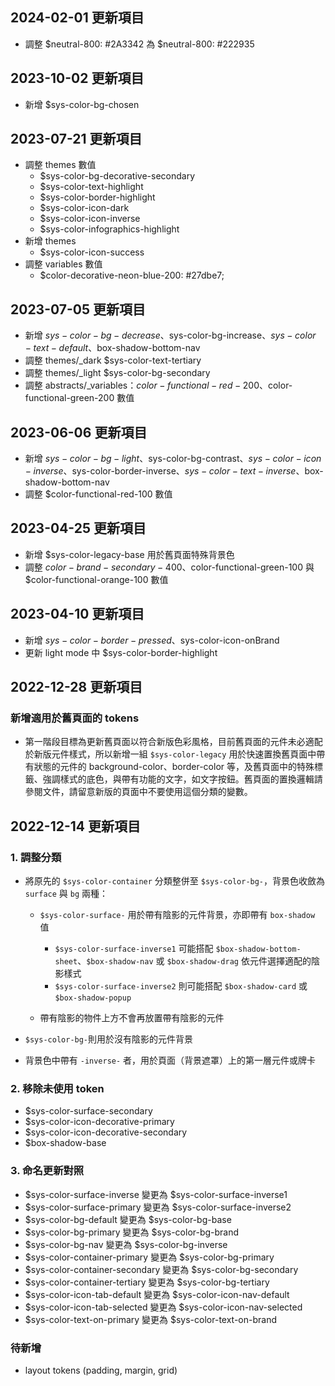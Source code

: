 ## 2024-02-01 更新項目
- 調整 $neutral-800: #2A3342 為 $neutral-800: #222935
## 2023-10-02 更新項目
- 新增 $sys-color-bg-chosen

## 2023-07-21 更新項目
- 調整 themes 數值
  - $sys-color-bg-decorative-secondary
  - $sys-color-text-highlight
  - $sys-color-border-highlight
  - $sys-color-icon-dark
  - $sys-color-icon-inverse
  - $sys-color-infographics-highlight
- 新增 themes
  - $sys-color-icon-success
- 調整 variables 數值
  - $color-decorative-neon-blue-200: #27dbe7;

## 2023-07-05 更新項目
- 新增 $sys-color-bg-decrease、$sys-color-bg-increase、$sys-color-text-default、$box-shadow-bottom-nav
- 調整 themes/_dark $sys-color-text-tertiary
- 調整 themes/_light $sys-color-bg-secondary
- 調整 abstracts/_variables：$color-functional-red-200、$color-functional-green-200 數值

## 2023-06-06 更新項目
- 新增 $sys-color-bg-light、$sys-color-bg-contrast、$sys-color-icon-inverse、$sys-color-border-inverse、$sys-color-text-inverse、$box-shadow-bottom-nav
- 調整 $color-functional-red-100 數值

## 2023-04-25 更新項目
- 新增 $sys-color-legacy-base 用於舊頁面特殊背景色
- 調整 $color-brand-secondary-400、$color-functional-green-100 與 $color-functional-orange-100 數值

## 2023-04-10 更新項目
- 新增 $sys-color-border-pressed、$sys-color-icon-onBrand
- 更新 light mode 中 $sys-color-border-highlight


## 2022-12-28 更新項目

### 新增適用於舊頁面的 tokens
- 第一階段目標為更新舊頁面以符合新版色彩風格，目前舊頁面的元件未必適配於新版元件樣式，所以新增一組 `$sys-color-legacy` 用於快速置換舊頁面中帶有狀態的元件的 background-color、border-color 等，及舊頁面中的特殊標籤、強調樣式的底色，與帶有功能的文字，如文字按鈕。舊頁面的置換邏輯請參閱文件，請留意新版的頁面中不要使用這個分類的變數。
  

## 2022-12-14 更新項目

### 1. 調整分類
- 將原先的 `$sys-color-container` 分類整併至 `$sys-color-bg-`，背景色收斂為 `surface` 與 `bg` 兩種：

  - `$sys-color-surface-` 用於帶有陰影的元件背景，亦即帶有 `box-shadow` 值
    - `$sys-color-surface-inverse1` 可能搭配 `$box-shadow-bottom-sheet`、`$box-shadow-nav` 或 `$box-shadow-drag` 依元件選擇適配的陰影樣式
    - `$sys-color-surface-inverse2` 則可能搭配 `$box-shadow-card` 或 `$box-shadow-popup`
  
  - 帶有陰影的物件上方不會再放置帶有陰影的元件
  
- `$sys-color-bg-`則用於沒有陰影的元件背景
- 背景色中帶有 `-inverse-` 者，用於頁面（背景遮罩）上的第一層元件或牌卡

### 2. 移除未使用 token
- $sys-color-surface-secondary
- $sys-color-icon-decorative-primary
- $sys-color-icon-decorative-secondary
- $box-shadow-base

### 3. 命名更新對照
- $sys-color-surface-inverse  變更為 $sys-color-surface-inverse1
- $sys-color-surface-primary 變更為 $sys-color-surface-inverse2
- $sys-color-bg-default 變更為 $sys-color-bg-base
- $sys-color-bg-primary 變更為 $sys-color-bg-brand
- $sys-color-bg-nav 變更為 $sys-color-bg-inverse
- $sys-color-container-primary 變更為 $sys-color-bg-primary
- $sys-color-container-secondary 變更為 $sys-color-bg-secondary
- $sys-color-container-tertiary 變更為 $sys-color-bg-tertiary
- $sys-color-icon-tab-default  變更為 $sys-color-icon-nav-default
- $sys-color-icon-tab-selected 變更為 $sys-color-icon-nav-selected
- $sys-color-text-on-primary 變更為 $sys-color-text-on-brand

### 待新增
- layout tokens (padding, margin, grid)
